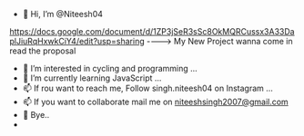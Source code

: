 - 👋 Hi, I’m @Niteesh04

https://docs.google.com/document/d/1ZP3jSeR3sSc8OkMQRCussx3A33DaplJiuRqHxwkCiY4/edit?usp=sharing ----> My New Project wanna come in read the proposal



- 👀 I’m interested in cycling and programming ...
- 🌱 I’m currently learning JavaScript ...
- 📫 If rou want to reach me, Follow singh.niteesh04 on Instagram ...
- 📫 If you want to collaborate mail me on niteeshsingh2007@gmail.com
- 👋 Bye..
-  
<!---
Niteesh04/Niteesh04 is a ✨ special ✨ repository because its `README.md` (this file) appears on your GitHub profile.
You can click the Preview link to take a look at your changes.
--->

